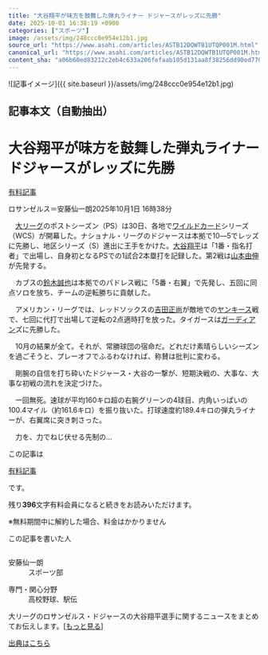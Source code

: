 ```yaml
---
title: "大谷翔平が味方を鼓舞した弾丸ライナー ドジャースがレッズに先勝"
date: 2025-10-01 16:38:19 +0900
categories: ["スポーツ"]
image: /assets/img/248ccc0e954e12b1.jpg
source_url: "https://www.asahi.com/articles/ASTB12DQWTB1UTQP001M.html"
canonical_url: "https://www.asahi.com/articles/ASTB12DQWTB1UTQP001M.html"
content_sha: "a06b60ed83212c2eb4c633a206fefaab105d131aa8f38256dd90ed770872e42a"
---
```


![記事イメージ]({{ site.baseurl }}/assets/img/248ccc0e954e12b1.jpg)

## 記事本文（自動抽出）
<div><main role="main" id="main"><p></p><div class="y_Qv3"><h1>大谷翔平が味方を鼓舞した弾丸ライナー　ドジャースがレッズに先勝</h1><div class="mhPng"><p><span class="fNPYU Q_Shz"><a href="//www.asahi.com/news/gold.html?iref=com_gold">有料記事</a></span></p><span class="H8KYB">ロサンゼルス＝安藤仙一朗</span><span class="UDj4P"><time datetime="2025-10-01T07:38:19.000Z">2025年10月1日 16時38分</time></span></div></div><p id="gsm_above_SnsUtilityArea"></p><p x-component-name="CommentHeadline" x-component-data='{"commentCount":0,"commentators":[],"mode":"pc"}'></p><div class="nfyQp"><p>　<a href="https://www.asahi.com/sports/baseball/mlb/" title="大リーグ のトピックスを開く" class="eWgMZ">大リーグ</a>のポストシーズン（PS）は30日、各地で<a href="//www.asahi.com/topics/word/%E3%83%AF%E3%82%A4%E3%83%AB%E3%83%89%E3%82%AB%E3%83%BC%E3%83%89.html" title="ワイルドカード のトピックスを開く" class="eWgMZ">ワイルドカード</a>シリーズ（WCS）が開幕した。ナショナル・リーグのドジャースは本拠で10―5でレッズに先勝し、地区シリーズ（S）進出に王手をかけた。<a href="//www.asahi.com/topics/word/%E5%A4%A7%E8%B0%B7%E7%BF%94%E5%B9%B3.html" title="大谷翔平 のトピックスを開く" class="eWgMZ">大谷翔平</a>は「1番・指名打者」で出場し、自身初となるPSでの1試合2本塁打を記録した。第2戦は<a href="//www.asahi.com/topics/word/%E5%B1%B1%E6%9C%AC%E7%94%B1%E4%BC%B8.html" title="山本由伸 のトピックスを開く" class="eWgMZ">山本由伸</a>が先発する。</p><p>　カブスの<a href="//www.asahi.com/topics/word/%E9%88%B4%E6%9C%A8%E8%AA%A0%E4%B9%9F.html" title="鈴木誠也 のトピックスを開く" class="eWgMZ">鈴木誠也</a>は本拠でのパドレス戦に「5番・右翼」で先発し、五回に同点ソロを放ち、チームの逆転勝ちに貢献した。</p><p>　アメリカン・リーグでは、レッドソックスの<a href="//www.asahi.com/topics/word/%E5%90%89%E7%94%B0%E6%AD%A3%E5%B0%9A.html" title="吉田正尚 のトピックスを開く" class="eWgMZ">吉田正尚</a>が敵地での<a href="//www.asahi.com/topics/word/%E3%83%A4%E3%83%B3%E3%82%AD%E3%83%BC%E3%82%B9.html" title="ヤンキース のトピックスを開く" class="eWgMZ">ヤンキース</a>戦で、七回に代打で出場して逆転の2点適時打を放った。タイガースは<a href="//www.asahi.com/topics/word/%E8%8B%B1%E7%B4%99%E3%82%AC%E3%83%BC%E3%83%87%E3%82%A3%E3%82%A2%E3%83%B3.html" title="ガーディアン のトピックスを開く" class="eWgMZ">ガーディアン</a>ズに先勝した。</p><p>　10月の結果が全て。それが、常勝球団の宿命だ。どれだけ素晴らしいシーズンを過ごそうと、プレーオフでふるわなければ、称賛は批判に変わる。</p><p>　剛腕の自信を打ち砕いたドジャース・大谷の一撃が、短期決戦の、大事な、大事な初戦の流れを決定づけた。</p><p>　一回無死。速球が平均160キロ超の右腕グリーンの4球目、内角いっぱいの100.4マイル（約161.6キロ）を振り抜いた。打球速度約189.4キロの弾丸ライナーが、右翼席に突き刺さった。</p><p class="Lujdo">　力を、力でねじ伏せる先制の…</p></div><p></p><div class="NbZMW"><div class="PxAm1"><p>この記事は</p><img src="//www.asahicom.jp/images/icon_key_gold.png" alt><a href="//www.asahi.com/news/gold.html?iref=com_1kiji_g_0">有料記事</a><p>です。</p><span class="Zgt88">残り<b>396</b>文字</span><span class="hideFromApp">有料会員になると続きをお読みいただけます。</span></div><p class="eQShK">※無料期間中に解約した場合、料金はかかりません</p></div><div x-component-name="WriterProfile" x-component-data='{"writerProfile":{"writerProfileList":[{"name":"安藤仙一朗","code":"21983ebce0ee1e183077941b53c6a759630ffc87e1803aaebc3267c3b14487a7","department":"スポーツ部","role":"","specialtyAndInterest":"高校野球、駅伝","isFollowed":false,"introduction":"1995年、栃木県宇都宮市出身。2018年に入社し、横浜1年、大津3年の総局勤務を経て、22年4月から東京スポーツ部に。現在は大リーグ、プロ野球・西武ライオンズ、陸上競技などを担当しています。","iconImageUrl":"https://profile-image.kraken.asahi.com/21983ebce0ee1e183077941b53c6a759630ffc87e1803aaebc3267c3b14487a7","canSendFanLetter":true}],"isWriterFollowAvailableMember":false},"isFreeArea":true}'><div id="writerProfile" class="yT62y"><p class="FPrYd">この記事を書いた人</p><div class="jdPPS"><div class="zRkIz"><a href="/reporter-bio/21983ebce0ee1e183077941b53c6a759630ffc87e1803aaebc3267c3b14487a7?iref=article_reporter_profile" class="CES5K"></a><div class="iKuvI"><figure class="BKNFc"><img src="https://profile-image.kraken.asahi.com/21983ebce0ee1e183077941b53c6a759630ffc87e1803aaebc3267c3b14487a7" alt></figure><dl class="WptL0"><dt>安藤仙一朗</dt><dd>スポーツ部</dd></dl></div><dl class="PXedm"><dt>専門・関心分野</dt><dd>高校野球、駅伝</dd></dl></div></div></div></div><p x-component-name="ArticleCommentList" x-component-data='{"commentCount":0,"commentList":[],"shareUrlBase":"https://www.asahi.com/articles/ASTB12DQWTB1UTQP001M.html","articleId":"ASTB12DQWTB1UTQP001M","commentIdParam":"","equalCommentIdIndex":-1,"isAuthorized":false,"isFreePlan":false,"isPaidMember":false,"isPresent":false,"isHazard":false,"freeUrlBase":"//www.asahi.com","digitalUrlBase":"//digital.asahi.com"}'></p><div class="GA13d"><div class="eGTLS"><p>大リーグのロサンゼルス・ドジャースの大谷翔平選手に関するニュースをまとめてお伝えします。[<a href="https://www.asahi.com/topics/AP-1562aeab-67a9-401f-81d9-667525a70c9e/?iref=kijishita_link">もっと見る</a>]</p></div></div></main></div>

[出典はこちら](https://www.asahi.com/articles/ASTB12DQWTB1UTQP001M.html)
